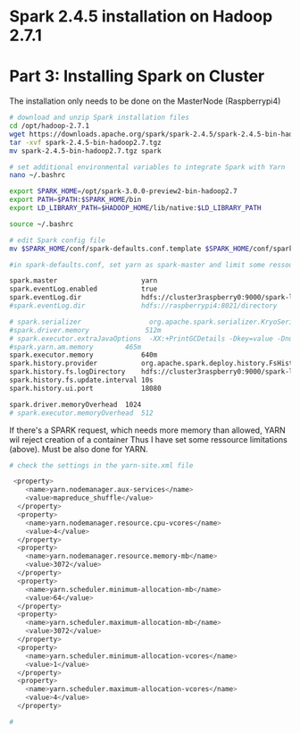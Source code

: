 # Spark 2.4.5 installation on Hadoop 2.7.1
# Part 3: Installing Spark on Cluster

The installation only needs to be done on the MasterNode (Raspberrypi4)
```bash
# download and unzip Spark installation files
cd /opt/hadoop-2.7.1
wget https://downloads.apache.org/spark/spark-2.4.5/spark-2.4.5-bin-hadoop2.7.tgz
tar -xvf spark-2.4.5-bin-hadoop2.7.tgz
mv spark-2.4.5-bin-hadoop2.7.tgz spark
```


```bash
# set additional environmental variables to integrate Spark with Yarn
nano ~/.bashrc 

export SPARK_HOME=/opt/spark-3.0.0-preview2-bin-hadoop2.7
export PATH=$PATH:$SPARK_HOME/bin
export LD_LIBRARY_PATH=$HADOOP_HOME/lib/native:$LD_LIBRARY_PATH

source ~/.bashrc  
```


```bash
# edit Spark config file
mv $SPARK_HOME/conf/spark-defaults.conf.template $SPARK_HOME/conf/spark-defaults.conf

#in spark-defaults.conf, set yarn as spark-master and limit some ressources

spark.master                     yarn
spark.eventLog.enabled           true
spark.eventLog.dir               hdfs://cluster3raspberry0:9000/spark-logs
#spark.eventLog.dir              hdfs://raspberrypi4:8021/directory

# spark.serializer                 org.apache.spark.serializer.KryoSerializer
#spark.driver.memory              512m
# spark.executor.extraJavaOptions  -XX:+PrintGCDetails -Dkey=value -Dnumbers="one two three"
#spark.yarn.am.memory		 465m
spark.executor.memory            640m
spark.history.provider           org.apache.spark.deploy.history.FsHistoryProvider
spark.history.fs.logDirectory    hdfs://cluster3raspberry0:9000/spark-logs
spark.history.fs.update.interval 10s
spark.history.ui.port            18080

spark.driver.memoryOverhead	 1024
# spark.executor.memoryOverhead	 512


```
If there's a SPARK request, which needs more memory than allowed, YARN wil reject creation of a container
Thus I have set some ressource limitations (above). Must be also done for YARN. 
```bash
# check the settings in the yarn-site.xml file 

 <property>
    <name>yarn.nodemanager.aux-services</name>
    <value>mapreduce_shuffle</value>
  </property>
  <property>
    <name>yarn.nodemanager.resource.cpu-vcores</name>
    <value>4</value>
  </property>
  <property>
    <name>yarn.nodemanager.resource.memory-mb</name>
    <value>3072</value>
  </property>
  <property>
    <name>yarn.scheduler.minimum-allocation-mb</name>
    <value>64</value>
  </property>
  <property>
    <name>yarn.scheduler.maximum-allocation-mb</name>
    <value>3072</value>
  </property>
  <property>
    <name>yarn.scheduler.minimum-allocation-vcores</name>
    <value>1</value>
  </property>
  <property>
    <name>yarn.scheduler.maximum-allocation-vcores</name>
    <value>4</value>
  </property>

```

```bash
# 

```
